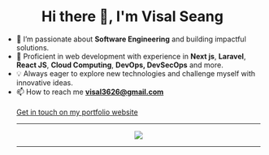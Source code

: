 <h1 align="center"> Hi there 👋, I'm Visal Seang</h1>

- 👀 I’m passionate about **Software Engineering** and building impactful solutions.
- 💼 Proficient in web development with experience in **Next js**, **Laravel**, **React JS**, **Cloud Computing**, **DevOps, DevSecOps** and more.
- 💡 Always eager to explore new technologies and challenge myself with innovative ideas.
- 📫 How to reach me **visal3626@gmail.com**</br></br>
  <a href="https://visalseang.me" target="_blank">Get in touch on my portfolio website</a>
    <hr/>
  <p align="center"><img src="https://skillicons.dev/icons?i=react,nextjs,docker,aws,postgres,bootstrap,php,laravel,ts,js,tailwind,git,mysql,nginx,jenkins&perline=14" /></p>
  <hr/>



